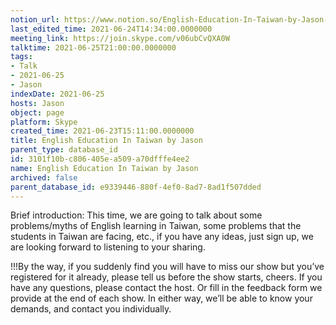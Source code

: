 ```yaml
---
notion_url: https://www.notion.so/English-Education-In-Taiwan-by-Jason-3101f10bc806405ea509a70dfffe4ee2
last_edited_time: 2021-06-24T14:34:00.0000000
meeting_link: https://join.skype.com/v06ubCvQXA0W
talktime: 2021-06-25T21:00:00.0000000
tags:
- Talk
- 2021-06-25
- Jason
indexDate: 2021-06-25
hosts: Jason
object: page
platform: Skype
created_time: 2021-06-23T15:11:00.0000000
title: English Education In Taiwan by Jason
parent_type: database_id
id: 3101f10b-c806-405e-a509-a70dfffe4ee2
name: English Education In Taiwan by Jason
archived: false
parent_database_id: e9339446-880f-4ef0-8ad7-8ad1f507dded
---
```




Brief introduction: This time, we are going to talk about some problems/myths of English learning in Taiwan, some problems that the students in Taiwan are facing, etc., if you have any ideas, just sign up, we are looking forward to listening to your sharing.

!!!By the way, if you suddenly find you will have to miss our show but you’ve registered for it already, please tell us before the show starts, cheers.
If you have any questions, please contact the host. Or fill in the feedback form we provide at the end of each show. In either way, we’ll be able to know your demands, and contact you individually.

